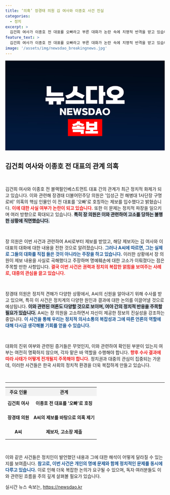 ```yaml
---
title: ‘의혹’ 장경태 의원 김 여사와 이종호 사건 진실
categories:
  - 정치
excerpt: >
  김건희 여사가 이종호 전 대표를 오빠라고 부른 대화가 논란 속에 치명적 반격을 받고 있습니다. 장경태 의원이 제보자를 고소당한 가운데, 진실은 과연 무엇일까요? 클릭해서 사건의 이면을 파헤쳐보세요!
feature_text: >
  김건희 여사가 이종호 전 대표를 오빠라고 부른 대화가 논란 속에 치명적 반격을 받고 있습니다. 장경태 의원이 제보자를 고소당한 가운데, 진실은 과연 무엇일까요? 클릭해서 사건의 이면을 파헤쳐보세요!
image: '/assets/img/newsdao_breakingnews.jpg'
---
```


<p><img src="/assets/img/newsdao_breakingnews.jpg" alt="implanttips 속보" /></p>

<h2 data-ke-size="size26">김건희 여사와 이종호 전 대표의 관계 의혹</h2>

<p data-ke-size="size16">&nbsp;</p>

<p>김건희 여사와 이종호 전 블랙펄인베스트먼트 대표 간의 관계가 최근 정치적 화제가 되고 있습니다. 이와 관련해 장경태 더불어민주당 의원은 '임성근 전 해병대 1사단장 구명 로비' 의혹의 핵심 인물인 이 전 대표를 '오빠'로 호칭하는 제보를 입수했다고 밝혔습니다. <b><span style="color: #ee2323;">이에 대한 사실 여부가 논란이 되고 있습니다.</span></b> 또한 이 문제는 정치적 파장을 일으키며 여러 방향으로 확대되고 있습니다. <b><span style="background-color: #21538527;">특히 장 의원은 이와 관련하여 고소를 당하는 불행한 상황에 직면했습니다.</span></b></p>

<p data-ke-size="size16">&nbsp;</p>

<p>장 의원은 이번 사건과 관련하여 A씨로부터 제보를 받았고, 해당 제보자는 김 여사와 이 대표의 대화에 대한 내용을 전한 것으로 알려졌습니다. <b><span style="color: #1a5490;">그러나 A씨에 따르면, 그는 실제로 그들의 대화를 직접 들은 것이 아니라는 주장을 하고 있습니다.</span></b> 이러한 상황에서 장 의원이 제보 내용을 사실로 곡해했다고 주장하며 명예훼손에 대한 고소가 이뤄졌다는 점은 주목할 만한 사항입니다. <b><span style="color: #ee2323;">결국 이번 사건은 권력과 정치의 복잡한 얽힘을 보여주는 사례로, 대중의 관심을 끌고 있습니다.</span></b></p>

<p data-ke-size="size16">&nbsp;</p>

<p>장경태 의원은 정치적 견해가 다양한 상황에서, A씨의 신원을 알아내기 위해 수사를 받고 있으며, 특히 이 사건은 정치계의 다양한 원인과 결과에 대한 논의를 이끌어낼 것으로 예상됩니다. <b><span style="background-color: #21538527;">이와 관련된 여론도 다양할 것으로 보이며, 여야 간의 정치적 반응을 주목할 필요가 있습니다.</span></b> A씨는 장 의원을 고소하면서 자신이 제공한 정보의 진실성을 강조하는 중입니다. <b><span style="color: #1a5490;">이 사건을 통해 우리는 정치적 의사소통의 복잡성과 그에 따른 언론의 역할에 대해 다시금 생각해볼 기회를 얻을 수 있습니다.</span></b></p>

<p data-ke-size="size16">&nbsp;</p>

<p>대화의 진위 여부와 관련된 증거들은 무엇인지, 이와 관련하여 확인된 부분이 있는지 여부는 여전히 명확하지 않으며, 각자 맡은 바 역할을 수행해야 합니다. <b><span style="color: #ee2323;">향후 수사 결과에 따라 사태가 어떻게 전개될지 주목해야 합니다.</span></b> 정치권과 대중의 관심이 집중되는 가운데, 이러한 사건들은 한국 사회의 정치적 환경을 더욱 복잡하게 만들고 있습니다.</p>

<p data-ke-size="size16">&nbsp;</p>

<hr>

<table style="width: 100%; border-collapse: collapse;">
  <tr>
    <th style="text-align: center; background-color: #f2f2f2;">주요 인물</th>
    <th style="text-align: center; background-color: #f2f2f2;">관계</th>
  </tr>
  <tr>
    <td style="text-align: center; height: 40px;"><b>김건희 여사</b></td>
    <td style="text-align: center; height: 40px;"><b>이종호 전 대표를 '오빠'로 호칭</b></td>
  </tr>
  <tr>
    <td style="text-align: center; height: 40px;"><b>장경태 의원</b></td>
    <td style="text-align: center; height: 40px;"><b>A씨의 제보를 바탕으로 의혹 제기</b></td>
  </tr>
  <tr>
    <td style="text-align: center; height: 40px;"><b>A씨</b></td>
    <td style="text-align: center; height: 40px;"><b>제보자, 고소장 제출</b></td>
  </tr>
</table>

<p data-ke-size="size16">&nbsp;</p>

<p>이와 같은 사건들은 정치인이 발언했던 내용과 그에 대한 해석이 어떻게 달라질 수 있는지를 보여줍니다. <b><span style="color: #1a5490;">참고로, 이번 사건은 개인의 명예 문제와 함께 정치적인 문제를 동시에 다루고 있습니다.</span></b> 이로 인해 더욱 복잡한 논의가 요구될 수 있으며, 독자 여러분들도 이와 관련된 흐름을 주의 깊게 살펴볼 필요가 있습니다.</p>
실시간 뉴스 속보는, <a href="https://newsdao.kr" rel="dofollow">https://newsdao.kr</a>


